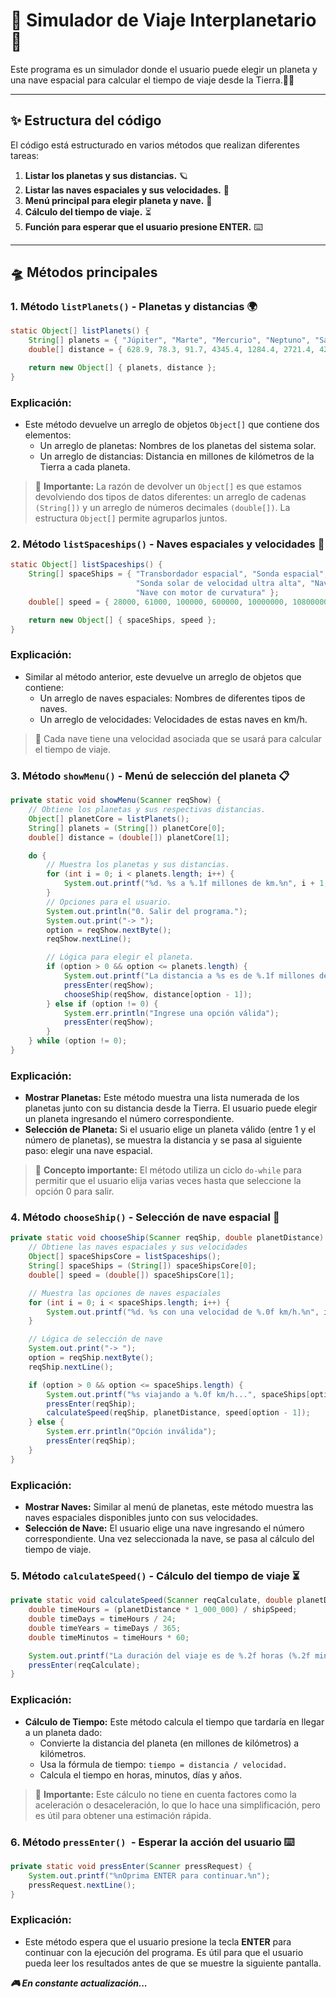 # 🚀 Simulador de Viaje Interplanetario 🌌

Este programa es un simulador donde el usuario puede elegir un planeta y una nave espacial para calcular el tiempo de viaje desde la Tierra.👨‍🚀

---

## ✨ Estructura del código

El código está estructurado en varios métodos que realizan diferentes tareas:

1. **Listar los planetas y sus distancias.** 🪐
2. **Listar las naves espaciales y sus velocidades.** 🚀
3. **Menú principal para elegir planeta y nave.** 📝
4. **Cálculo del tiempo de viaje.** ⏳
5. **Función para esperar que el usuario presione ENTER.** ⌨️

---

## 🛸 Métodos principales

### 1. **Método `listPlanets()` - Planetas y distancias 🌍**

```java
static Object[] listPlanets() {
    String[] planets = { "Júpiter", "Marte", "Mercurio", "Neptuno", "Saturno", "Urano", "Venus" };
    double[] distance = { 628.9, 78.3, 91.7, 4345.4, 1284.4, 2721.4, 42.4 };

    return new Object[] { planets, distance };
}
```

### Explicación:

- Este método devuelve un arreglo de objetos `Object[]` que contiene dos elementos:
    - Un arreglo de planetas: Nombres de los planetas del sistema solar.
    - Un arreglo de distancias: Distancia en millones de kilómetros de la Tierra a cada planeta.
> 🔑 **Importante:** La razón de devolver un `Object[]` es que estamos devolviendo dos tipos de datos diferentes: un arreglo de cadenas `(String[])` y un arreglo de números decimales `(double[])`. La estructura `Object[]` permite agruparlos juntos.

### **2. Método `listSpaceships()` - Naves espaciales y velocidades 🚀**

```java
static Object[] listSpaceships() {
    String[] spaceShips = { "Transbordador espacial", "Sonda espacial", "Nave de propulsión nuclear", 
                            "Sonda solar de velocidad ultra alta", "Nave de propulsión de antimateria", 
                            "Nave con motor de curvatura" };
    double[] speed = { 28000, 61000, 100000, 600000, 10000000, 1080000000 };

    return new Object[] { spaceShips, speed };
}
```
### Explicación:
- Similar al método anterior, este devuelve un arreglo de objetos que contiene:
    - Un arreglo de naves espaciales: Nombres de diferentes tipos de naves.
    - Un arreglo de velocidades: Velocidades de estas naves en km/h.
> 🚀 Cada nave tiene una velocidad asociada que se usará para calcular el tiempo de viaje.

### **3. Método `showMenu()` - Menú de selección del planeta 📋**

```java
private static void showMenu(Scanner reqShow) {
    // Obtiene los planetas y sus respectivas distancias.
    Object[] planetCore = listPlanets();
    String[] planets = (String[]) planetCore[0];
    double[] distance = (double[]) planetCore[1];

    do {
        // Muestra los planetas y sus distancias.
        for (int i = 0; i < planets.length; i++) {
            System.out.printf("%d. %s a %.1f millones de km.%n", i + 1, planets[i], distance[i]);
        }
        // Opciones para el usuario.
        System.out.println("0. Salir del programa.");
        System.out.print("-> ");
        option = reqShow.nextByte();
        reqShow.nextLine();

        // Lógica para elegir el planeta.
        if (option > 0 && option <= planets.length) {
            System.out.printf("La distancia a %s es de %.1f millones de km.", planets[option - 1], distance[option - 1]);
            pressEnter(reqShow);
            chooseShip(reqShow, distance[option - 1]);
        } else if (option != 0) {
            System.err.println("Ingrese una opción válida");
            pressEnter(reqShow);
        }
    } while (option != 0);
}
```

### Explicación:

- **Mostrar Planetas:** Este método muestra una lista numerada de los planetas junto con su distancia desde la Tierra. El usuario puede elegir un planeta ingresando el número correspondiente.
- **Selección de Planeta:** Si el usuario elige un planeta válido (entre 1 y el número de planetas), se muestra la distancia y se pasa al siguiente paso: elegir una nave espacial.
>🔑 **Concepto importante:** El método utiliza un ciclo `do-while` para permitir que el usuario elija varias veces hasta que seleccione la opción 0 para salir.

### **4. Método `chooseShip()` - Selección de nave espacial 🚀**

```java
private static void chooseShip(Scanner reqShip, double planetDistance) {
    // Obtiene las naves espaciales y sus velocidades
    Object[] spaceShipsCore = listSpaceships();
    String[] spaceShips = (String[]) spaceShipsCore[0];
    double[] speed = (double[]) spaceShipsCore[1];

    // Muestra las opciones de naves espaciales
    for (int i = 0; i < spaceShips.length; i++) {
        System.out.printf("%d. %s con una velocidad de %.0f km/h.%n", i + 1, spaceShips[i], speed[i]);
    }

    // Lógica de selección de nave
    System.out.print("-> ");
    option = reqShip.nextByte();
    reqShip.nextLine();

    if (option > 0 && option <= spaceShips.length) {
        System.out.printf("%s viajando a %.0f km/h...", spaceShips[option - 1], speed[option - 1]);
        pressEnter(reqShip);
        calculateSpeed(reqShip, planetDistance, speed[option - 1]);
    } else {
        System.err.println("Opción inválida");
        pressEnter(reqShip);
    }
}
```

### Explicación:

- **Mostrar Naves:** Similar al menú de planetas, este método muestra las naves espaciales disponibles junto con sus velocidades.
- **Selección de Nave:** El usuario elige una nave ingresando el número correspondiente. Una vez seleccionada la nave, se pasa al cálculo del tiempo de viaje.

### **5. Método `calculateSpeed()` - Cálculo del tiempo de viaje ⏳**

```java
private static void calculateSpeed(Scanner reqCalculate, double planetDistance, double shipSpeed) {
    double timeHours = (planetDistance * 1_000_000) / shipSpeed;
    double timeDays = timeHours / 24;
    double timeYears = timeDays / 365;
    double timeMinutos = timeHours * 60;

    System.out.printf("La duración del viaje es de %.2f horas (%.2f minutos, %.2f días, %.2f años).%n", timeHours, timeMinutos, timeDays, timeYears);
    pressEnter(reqCalculate);
}
```
### Explicación:

- **Cálculo de Tiempo:** Este método calcula el tiempo que tardaría en llegar a un planeta dado:
    - Convierte la distancia del planeta (en millones de kilómetros) a kilómetros.
    - Usa la fórmula de tiempo: `tiempo = distancia / velocidad.`
    - Calcula el tiempo en horas, minutos, días y años.
>🔑 **Importante:** Este cálculo no tiene en cuenta factores como la aceleración o desaceleración, lo que lo hace una simplificación, pero es útil para obtener una estimación rápida.

### **6. Método `pressEnter() `- Esperar la acción del usuario ⌨️**

```java
private static void pressEnter(Scanner pressRequest) {
    System.out.printf("%nOprima ENTER para continuar.%n");
    pressRequest.nextLine();
}
```

### Explicación:

- Este método espera que el usuario presione la tecla **ENTER** para continuar con la ejecución del programa. Es útil para que el usuario pueda leer los resultados antes de que se muestre la siguiente pantalla.

***🎮 En constante actualización...***